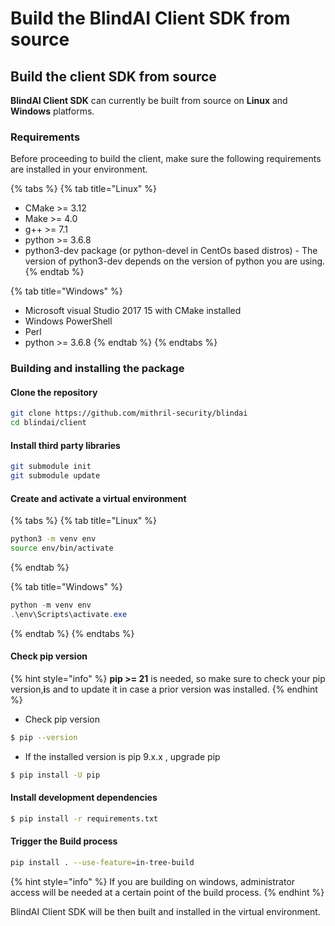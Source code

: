 # Build the BlindAI Client SDK from source

## Build the client SDK from source&#x20;

**BlindAI Client SDK** can currently be built from source on **Linux** and **Windows** platforms.&#x20;

### Requirements

Before proceeding to build the client, make sure the following requirements are installed in your environment.&#x20;

{% tabs %}
{% tab title="Linux" %}
* CMake >= 3.12
* Make >= 4.0
* g++ >= 7.1
* python >= 3.6.8
* python3-dev package (or python-devel in CentOs based distros) - The version of python3-dev depends on the version of python you are using.
{% endtab %}

{% tab title="Windows" %}
* Microsoft visual Studio 2017 15 with CMake installed
* Windows PowerShell
* Perl
* python >= 3.6.8
{% endtab %}
{% endtabs %}

### Building and installing the package

#### **Clone the repository**

```bash
git clone https://github.com/mithril-security/blindai
cd blindai/client
```

#### Install third party libraries

```bash
git submodule init
git submodule update
```

#### Create and activate a virtual environment

{% tabs %}
{% tab title="Linux" %}
```bash
python3 -m venv env
source env/bin/activate
```
{% endtab %}

{% tab title="Windows" %}
```powershell
python -m venv env
.\env\Scripts\activate.exe
```
{% endtab %}
{% endtabs %}

#### Check pip version

{% hint style="info" %}
**pip >= 21** is needed, so make sure to check your pip version,**i**s and to update it in case a prior version was installed.
{% endhint %}

* Check pip version

```bash
$ pip --version
```

* If the installed version is pip 9.x.x , upgrade pip

```bash
$ pip install -U pip
```

#### Install development dependencies

```bash
$ pip install -r requirements.txt
```

#### Trigger the Build process

```bash
pip install . --use-feature=in-tree-build
```

{% hint style="info" %}
If you are building on windows, administrator access will be needed at a certain point of the build process.
{% endhint %}

BlindAI Client SDK will be then built and installed in the virtual environment.&#x20;
